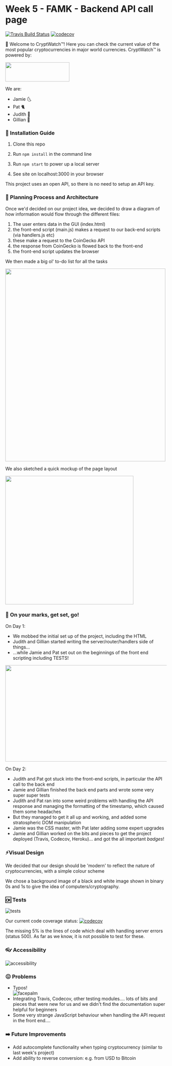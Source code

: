 # Week 5 - FAMK - Backend API call page

[![Travis Build Status](https://travis-ci.com/fac18/week5-famk-backend-api.svg?branch=master)](https://travis-ci.com/fac18/week5-famk-backend-api) [![codecov](https://codecov.io/gh/fac18/week5-famk-backend-api/branch/master/graph/badge.svg)](https://codecov.io/gh/fac18/week5-famk-backend-api)



👋 Welcome to CryptWatch™!  Here you can check the current value of the most popular cryptocurrencies in major world currencies.  CryptWatch™ is powered by:

<img src="https://imgur.com/pi13DmO.jpg" width="200" height="60">

We are:
* Jamie :last_quarter_moon_with_face:
* Pat :cat2:
* Judith :water_buffalo:
* Gillian :penguin:

### 💾 Installation Guide

1. Clone this repo

2. Run `npm install` in the command line

3. Run `npm start` to power up a local server

4. See site on localhost:3000 in your browser

This project uses an open API, so there is no need to setup an API key.

### :triangular_ruler: Planning Process and Architecture

Once we'd decided on our project idea, we decided to draw a diagram of how information would flow through the different files:
1. The user enters data in the GUI (index.html)
2. the front-end script (main.js) makes a request to our back-end scripts (via handlers.js etc)
3. these make a request to the CoinGecko API
4. the response from CoinGecko is flowed back to the front-end
5. the front-end script updates the browser 

We then made a big ol' to-do list for all the tasks

<img src="https://i.imgur.com/yARMsii.jpg" width="500" height="600">

We also sketched a quick mockup of the page layout

<img src="https://i.imgur.com/VBFJqiW.jpg" width="400" height="400">

### :checkered_flag: On your marks, get set, go!
On Day 1:
* We mobbed the initial set up of the project, including the HTML
* Judith and Gillian started writing the server/router/handlers side of things...
* ...while Jamie and Pat set out on the beginnings of the front end scripting including TESTS!


<img src="https://imgur.com/inAunBp.jpg" width="533" height="300">

On Day 2:
* Judith and Pat got stuck into the front-end scripts, in particular the API call to the back end
* Jamie and Gillian finished the back end parts and wrote some very super super tests
* Judith and Pat ran into some weird problems with handling the API response and managing the formatting of the timestamp, which caused them some headaches
* But they managed to get it all up and working, and added some stratospheric DOM manipulation
* Jamie was the CSS master, with Pat later adding some expert upgrades
* Jamie and Gillian worked on the bits and pieces to get the project deployed (Travis, Codecov, Heroku)... and got the all important *badges*!

### :zap:Visual Design

We decided that our design should be 'modern' to reflect the nature of cryptocurrencies, with a simple colour scheme

We chose a background image of a black and white image shown in binary 0s and 1s to give the idea of computers/cryptography.

### :ok: Tests

![tests](https://i.imgur.com/qlbqD8o.png)

Our current code coverage status: [![codecov](https://codecov.io/gh/fac18/week5-famk-backend-api/branch/master/graph/badge.svg)](https://codecov.io/gh/fac18/week5-famk-backend-api)

The missing 5% is the lines of code which deal with handling server errors (status 500).  As far as we know, it is not possible to test for these.

### :eyeglasses: Accessibility

![accessibility](https://i.imgur.com/ZlQsk5v.png)

### :confounded: Problems

* Typos! <br>
![facepalm](https://media.giphy.com/media/14aUO0Mf7dWDXW/giphy.gif)
* Integrating Travis, Codecov, other testing modules.... lots of bits and pieces that were new for us and we didn't find the documentation super helpful for beginners
* Some very strange JavaScript behaviour when handling the API request in the front end....

### :arrow_right: Future Improvements
* Add autocomplete functionality when typing cryptocurrency (similar to last week's project)
* Add ability to reverse conversion: e.g. from USD to Bitcoin
